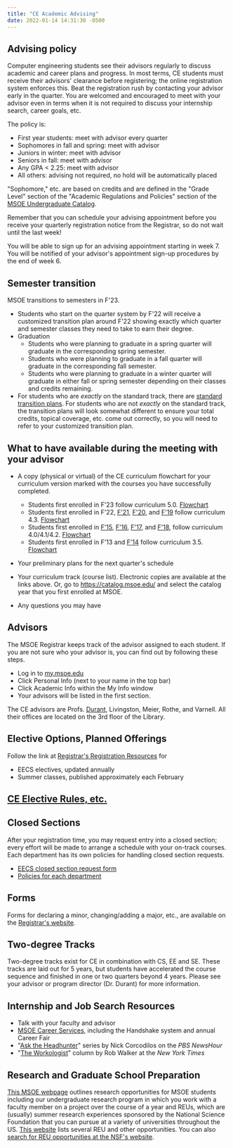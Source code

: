 ```yaml
---
title: "CE Academic Advising"
date: 2022-01-14 14:31:30 -0500
---
```


## Advising policy

Computer engineering students see their advisors regularly to discuss academic and career plans and progress. In most terms, CE students must receive their advisors' clearance before registering; the online registration system enforces this. Beat the registration rush by contacting your advisor early in the quarter. You are welcomed and encouraged to meet with your advisor even in terms when it is not required to discuss your internship search, career goals, etc.

The policy is:
* First year students: meet with advisor every quarter
* Sophomores in fall and spring: meet with advisor
* Juniors in winter: meet with advisor
* Seniors in fall: meet with advisor
* Any GPA < 2.25: meet with advisor
* All others: advising not required, no hold will be automatically placed

"Sophomore," etc. are based on credits and are defined in the &quot;Grade Level&quot; section of the &quot;Academic Regulations and Policies&quot; section of the <a href="https://catalog.msoe.edu/">MSOE Undergraduate Catalog</a>.

Remember that you can schedule your advising appointment before you receive your quarterly registration notice from the Registrar, so do not wait until the last week!

You will be able to sign up for an advising appointment starting in week 7. You will be notified of your advisor's appointment sign-up procedures by the end of week 6.

## Semester transition
MSOE transitions to semesters in F'23.
* Students who start on the quarter system by F'22 will receive a customized transition plan around F'22 showing exactly which quarter and semester classes they need to take to earn their degree.
* Graduation
  * Students who were planning to graduate in a spring quarter will graduate in the corresponding spring semester.
  * Students who were planning to graduate in a fall quarter will graduate in the corresponding fall semester.
  * Students who were planning to graduate in a winter quarter will graduate in either fall or spring semester depending on their classes and credits remaining.
* For students who are *exactly* on the standard track, there are [standard transition plans](standardTransitionPlans.pdf). For students who are not *exactly* on the standard track, the transition plans will look somewhat different to ensure your total credits, topical coverage, etc. come out correctly, so you will need to refer to your customized transition plan.

## What to have available during the meeting with your advisor
* A copy (physical or virtual) of the CE curriculum flowchart for your curriculum version marked with the courses you have successfully completed.
  * Students first enrolled in F'23 follow curriculum 5.0. <a href="curriculum-5.0rev01.pdf">Flowchart</a>
  * Students first enrolled in F'22, <a href="https://catalog.msoe.edu/preview_program.php?catoid=24&poid=1200&returnto=711">F'21</a>, <a href="https://catalog.msoe.edu/preview_program.php?catoid=22&poid=1101&returnto=630">F'20</a>, and <a href="https://catalog.msoe.edu/preview_program.php?catoid=20&poid=1001&returnto=562">F'19</a> follow curriculum 4.3. <a href="curriculum-4.3rev01.pdf">Flowchart</a>
  * Students first enrolled in <a href="https://catalog.msoe.edu/preview_program.php?catoid=10&poid=506&returnto=364">F'15</a>,
            <a href="https://catalog.msoe.edu/preview_program.php?catoid=14&poid=704&returnto=394">F'16</a>,
	    <a href="https://catalog.msoe.edu/preview_program.php?catoid=16&poid=810&returnto=442">F'17</a>, and
            <a href="https://catalog.msoe.edu/preview_program.php?catoid=18&poid=914&returnto=511">F'18</a>,
             follow curriculum 4.0/4.1/4.2. <a href="curriculum-4.0rev08.pdf">Flowchart</a>
  * Students first enrolled in F'13 and <a href="https://catalog.msoe.edu/preview_program.php?catoid=8&poid=410&returnto=220">F'14</a>
            follow curriculum 3.5. <a href="curriculum-3.5rev01.pdf">Flowchart</a>

* Your preliminary plans for the next quarter's schedule
* Your curriculum track (course list). Electronic copies are available at the links above. Or, go to <a href="https://catalog.msoe.edu/">https://catalog.msoe.edu/</a> and select the catalog year that you first enrolled at MSOE.
* Any questions you may have

## Advisors
The MSOE Registrar keeps track of the advisor assigned to each student. If you are not sure who your advisor is, you can find out by following these steps.
  * Log in to <a href="https://my.msoe.edu/ICS/">my.msoe.edu</a>
  * Click Personal Info (next to your name in the top bar)
  * Click Academic Info within the My Info window
  * Your advisors will be listed in the first section.

The CE advisors are Profs. <a href="durant.html">Durant</a>, Livingston, Meier, Rothe, and Varnell. All their offices are located on the 3rd floor of the Library.

## Elective Options, Planned Offerings

Follow the link at <a href="https://www.msoe.edu/academics/departments/registrar/#Registration">Registrar's Registration Resources</a> for

* EECS electives, updated annually
* Summer classes, published approximately each February

## <a href="ceElectiveRules.html">CE Elective Rules, etc.</a>

## Closed Sections
After your registration time, you may request entry into a closed section; every effort will be made to arrange a schedule with your on-track courses. Each department has its own policies for handling closed section requests.

* <a href="https://s3.amazonaws.com/msoe/files/resources/request_to_enter_closed_eecs_course_fill_in_form.pdf">EECS closed section request form</a>
* <a href="https://www.msoe.edu/academics/departments/registrar/independent-study-and-closed-section/">Policies for each department</a>

## Forms
Forms for declaring a minor, changing/adding a major, etc., are available on the <a href="https://www.msoe.edu/campus-life/student-resources/registrar/">Registrar's website</a>.

## Two-degree Tracks
Two-degree tracks exist for CE in combination with CS, EE and SE. These tracks are laid out for 5 years, but students have accelerated the course sequence and finished in one or two quarters beyond 4 years. Please see your advisor or program director (Dr. Durant) for more information.

## Internship and Job Search Resources
* Talk with your faculty and advisor
* [MSOE Career Services](http://www.msoe.edu/explore-your-future/career-services/), including the Handshake system and annual Career Fair
* "[Ask the Headhunter](http://www.pbs.org/newshour/author/ncorcodilos/)" series by Nick Corcodilos on the *PBS NewsHour*
* "[The Workologist](http://www.nytimes.com/column/workologist)" column by Rob Walker at the *New York Times*

## Research and Graduate School Preparation

[This MSOE webpage](https://www.msoe.edu/academics/how-we-teach/labs-and-research/undergraduate-research/) outlines research opportunities for MSOE students including our undergraduate research program in which you work with a faculty member on a project over the course of a year and REUs, which are (usually) summer research experiences sponsored by the National Science Foundation that you can pursue at a variety of universities throughout the US. [This website](https://pathwaystoscience.org/) lists several REU and other opportunities. You can also [search for REU opportunities at the NSF's website](https://www.nsf.gov/crssprgm/reu/reu_search.jsp).